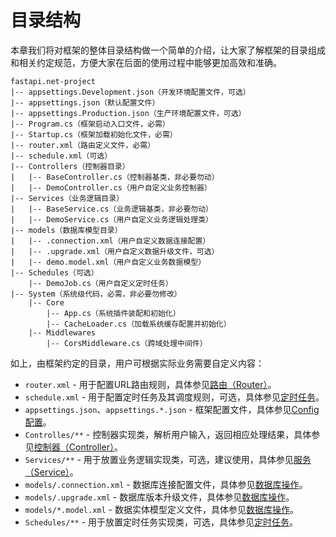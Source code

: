 # 目录结构

本章我们将对框架的整体目录结构做一个简单的介绍，让大家了解框架的目录组成和相关约定规范，方便大家在后面的使用过程中能够更加高效和准确。

```
fastapi.net-project
|-- appsettings.Development.json（开发环境配置文件，可选）
|-- appsettings.json（默认配置文件）
|-- appsettings.Production.json（生产环境配置文件，可选）
|-- Program.cs（框架启动入口文件，必需）
|-- Startup.cs（框架加载初始化文件，必需）
|-- router.xml（路由定义文件，必需）
|-- schedule.xml（可选）
|-- Controllers（控制器目录）
|   |-- BaseController.cs（控制器基类，非必要勿动）
|   |-- DemoController.cs（用户自定义业务控制器）
|-- Services（业务逻辑目录）
|   |-- BaseService.cs（业务逻辑基类，非必要勿动）
|   |-- DemoService.cs（用户自定义业务逻辑处理类）
|-- models（数据库模型目录）
|   |-- .connection.xml（用户自定义数据连接配置）
|   |-- .upgrade.xml（用户自定义数据升级文件，可选）
|   |-- demo.model.xml（用户自定义业务数据模型）
|-- Schedules（可选）
    |-- DemoJob.cs（用户自定义定时任务）
|-- System（系统级代码，必需，非必要勿修改）
    |-- Core
        |-- App.cs（系统插件装配和初始化）
        |-- CacheLoader.cs（加载系统缓存配置并初始化）
    |-- Middlewares
        |-- CorsMiddleware.cs（跨域处理中间件）
```

如上，由框架约定的目录，用户可根据实际业务需要自定义内容：

- `router.xml` - 用于配置URL路由规则，具体参见[路由（Router）](router.md)。
- `schedule.xml` - 用于配置定时任务及其调度规则，可选，具体参见[定时任务](schedule.md)。
- `appsettings.json`、`appsettings.*.json` - 框架配置文件，具体参见[Config 配置](config.md)。
- `Controlles/**` - 控制器实现类，解析用户输入，返回相应处理结果，具体参见[控制器（Controller）](controller.md)。
- `Services/**` - 用于放置业务逻辑实现类，可选，建议使用，具体参见[服务（Service）](service.md)。
- `models/.connection.xml` - 数据库连接配置文件，具体参见[数据库操作](database.md)。
- `models/.upgrade.xml` - 数据库版本升级文件，具体参见[数据库操作](database.md)。
- `models/*.model.xml` - 数据实体模型定义文件，具体参见[数据库操作](database.md)。
- `Schedules/**` - 用于放置定时任务实现类，可选，具体参见[定时任务](schedule.md)。